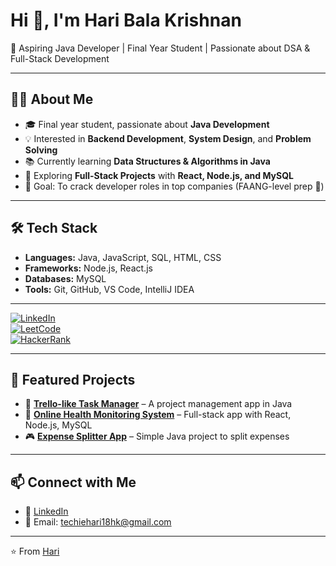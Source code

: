 # Hi 👋, I'm Hari Bala Krishnan
🚀 Aspiring Java Developer | Final Year Student | Passionate about DSA & Full-Stack Development  

---

## 👨‍💻 About Me  
- 🎓 Final year student, passionate about **Java Development**  
- 💡 Interested in **Backend Development**, **System Design**, and **Problem Solving**  
- 📚 Currently learning **Data Structures & Algorithms in Java**  
- 🌱 Exploring **Full-Stack Projects** with **React, Node.js, and MySQL**  
- 🎯 Goal: To crack developer roles in top companies (FAANG-level prep 🚀)  

---

## 🛠️ Tech Stack  
- **Languages:** Java, JavaScript, SQL, HTML, CSS  
- **Frameworks:** Node.js, React.js  
- **Databases:** MySQL  
- **Tools:** Git, GitHub, VS Code, IntelliJ IDEA  


---
[![LinkedIn](https://img.shields.io/badge/LinkedIn-blue?style=for-the-badge&logo=linkedin)](https://linkedin.com/in/YOUR_LINKEDIN)  
[![LeetCode](https://img.shields.io/badge/LeetCode-orange?style=for-the-badge&logo=leetcode)](https://leetcode.com/u/iwVJTAj4J8/)  
[![HackerRank](https://img.shields.io/badge/HackerRank-brightgreen?style=for-the-badge&logo=hackerrank)]([https://www.hackerrank.com/YOUR_HACKERRANK](https://www.hackerrank.com/profile/techiehari18hk))  

---
## 📂 Featured Projects  
- 📝 **[Trello-like Task Manager](https://github.com/YOUR_GITHUB_USERNAME/trello-task-manager)** – A project management app in Java  
- 💊 **[Online Health Monitoring System](https://github.com/YOUR_GITHUB_USERNAME/health-monitoring)** – Full-stack app with React, Node.js, MySQL  
- 🎮 **[Expense Splitter App](https://github.com/YOUR_GITHUB_USERNAME/expense-splitter)** – Simple Java project to split expenses  

---

## 📫 Connect with Me  
- 💼 [LinkedIn](https://www.linkedin.com/in/hari-bala-krishnan-847905324/)  
- 📧 Email: techiehari18hk@gmail.com

---

⭐️ From [Hari](Hari-bala-k)

